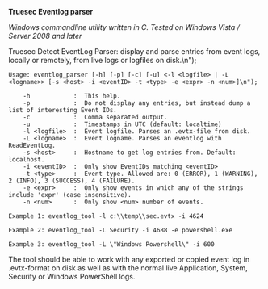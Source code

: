 **Truesec Eventlog parser**  
  
*Windows commandline utility written in C. Tested on Windows Vista / Server 2008 and later*  
  
Truesec Detect EventLog Parser: display and parse entries from event logs, locally or remotely, from live logs or logfiles on disk.\n"); 
  
    Usage: eventlog_parser [-h] [-p] [-c] [-u] <-l <logfile> | -L <logname>> [-s <host> -i <eventID> -t <type> -e <expr> -n <num>]\n");  
      
        -h            :  This help.  
        -p            :  Do not display any entries, but instead dump a list of interesting Event IDs.  
        -c            :  Comma separated output.  
        -u            :  Timestamps in UTC (default: localtime)  
        -l <logfile>  :  Event logfile. Parses an .evtx-file from disk.  
        -L <logname>  :  Event logname. Parses an eventlog with ReadEventLog.  
        -s <host>     :  Hostname to get log entries from. Default: localhost.  
        -i <eventID>  :  Only show EventIDs matching <eventID>  
        -t <type>     :  Event type. Allowed are: 0 (ERROR), 1 (WARNING), 2 (INFO), 3 (SUCCESS), 4 (FAILURE).  
        -e <expr>     :  Only show events in which any of the strings include 'expr' (case insensitive).  
        -n <num>      :  Only show <num> number of events.  
        
    Example 1: eventlog_tool -l c:\\temp\\sec.evtx -i 4624  

    Example 2: eventlog_tool -L Security -i 4688 -e powershell.exe  

    Example 3: eventlog_tool -L \"Windows Powershell\" -i 600  

The tool should be able to work with any exported or copied event log in .evtx-format on disk as well as with the normal live Application, System, Security or Windows PowerShell logs.  
      
